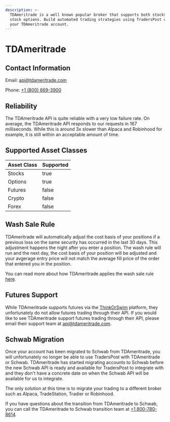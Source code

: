 ```yaml
---
description: >-
  TDAmeritrade is a well known popular broker that supports both stocks and
  stock options. Build automated trading strategies using TradersPost on top of
  your TDAmeritrade account.
---
```


# TDAmeritrade

## Contact Information

Email: [api@tdameritrade.com](mailto:api@tdameritrade.com)

Phone: [+1 (800) 669-3900](tel:18006693900)

## Reliability

The TDAmeritrade API is quite reliable with a very low failure rate. On average, the TDAmeritrade API responds to our requests in 167 milliseconds. While this is around 3x slower than Alpaca and Robinhood for example, it is still within an acceptable amount of time.

## Supported Asset Classes

<table><thead><tr><th>Asset Class</th><th data-type="checkbox">Supported</th></tr></thead><tbody><tr><td>Stocks</td><td>true</td></tr><tr><td>Options</td><td>true</td></tr><tr><td>Futures</td><td>false</td></tr><tr><td>Crypto</td><td>false</td></tr><tr><td>Forex</td><td>false</td></tr></tbody></table>

## Wash Sale Rule

TDAmeritrade will automatically adjust the cost basis of your positions if a previous loss on the same security has occurred in the last 30 days. This adjustment happens the night after you enter a position. The wash rule will run and the next day, the cost basis of your position will be adjusted and your avgerage entry price will not match the average fill price of the order that entered you in the position.

You can read more about how TDAmeritrade applies the wash sale rule [here](https://www.tdameritrade.com/investment-guidance/investment-management-services/tax-loss-harvesting/tax-loss-harvesting-wash-sales.html).

## Futures Support

While TDAmeritrade supports futures via the [ThinkOrSwim](https://www.tdameritrade.com/tools-and-platforms/thinkorswim.html) platform, they unfortunately do not allow futures trading through their API. If you would like to see TDAmeritrade support futures trading through their API, please email their support team at [api@tdameritrade.com](<mailto:api@tdameritrade.com >).

## Schwab Migration

Once your account has been migrated to Schwab from TDAmeritrade, you will unfortunately no longer be able to use TradersPost with TDAmeritrade or Schwab. TDAmeritrade has started migrating accounts to Schwab before the new Schwab API is ready and available for TradersPost to integrate with and they don't have a concrete date on when the Schwab API will be available for us to integrate.

The only solution at this time is to migrate your trading to a different broker such as Alpaca, TradeStation, Tradier or Robinhood.

If you have questions about the transition from TDAmeritrade to Schwab, you can call the TDAmeritrade to Schwab transition team at [+1 800-780-8614](tel:18007808614).
